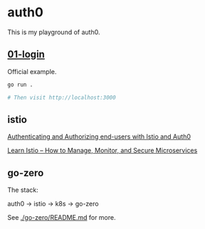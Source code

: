 # auth0

This is my playground of auth0.

## [01-login](01-login)

Official example.

```bash
go run .

# Then visit http://localhost:3000
```

## istio

[Authenticating and Authorizing end-users with Istio and Auth0](https://auth0.com/blog/securing-kubernetes-clusters-with-istio-and-auth0/)

[Learn Istio – How to Manage, Monitor, and Secure Microservices](https://www.freecodecamp.org/news/learn-istio-manage-microservices/)

## go-zero

The stack:

auth0 -> istio -> k8s -> go-zero

See [./go-zero/README.md](./go-zero/README.md) for more.